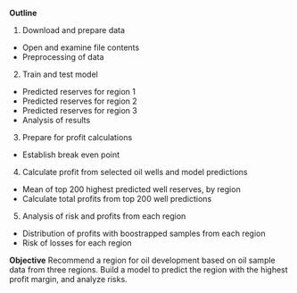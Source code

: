 **Outline**

1. Download and prepare data
* Open and examine file contents
* Preprocessing of data
2. Train and test model 
* Predicted reserves for region 1
* Predicted reserves for region 2
* Predicted reserves for region 3
* Analysis of results
3. Prepare for profit calculations
* Establish break even point
4. Calculate profit from selected oil wells and model predictions
* Mean of top 200 highest predicted well reserves, by region
* Calculate total profits from top 200 well predictions
5. Analysis of risk and profits from each region
* Distribution of profits with boostrapped samples from each region
* Risk of losses for each region

**Objective** 
Recommend a region for oil development based on oil sample data from three regions. Build a model to predict the region with the highest profit margin, and analyze risks.
